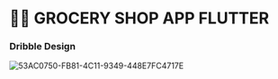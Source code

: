 # 🥑📱 GROCERY SHOP APP FLUTTER


### Dribble Design

![53AC0750-FB81-4C11-9349-448E7FC4717E](https://user-images.githubusercontent.com/29016489/202695738-b37d8ffe-a2c7-41fb-9719-b032bb1ab8c4.JPG)
